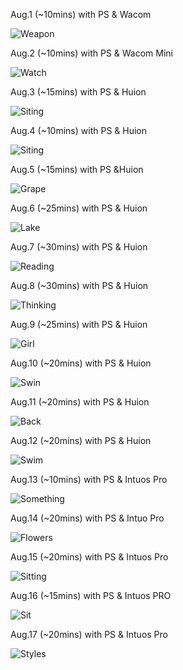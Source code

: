 Aug.1 (~10mins) with PS & Wacom

![Weapon](1.jpg)

Aug.2 (~10mins) with PS & Wacom Mini

![Watch](2.jpg)

Aug.3 (~15mins) with PS & Huion

![Siting](3.jpg)

Aug.4 (~10mins) with PS & Huion

![Siting](4.jpg)

Aug.5 (~15mins) with PS &Huion

![Grape](5.jpg)

Aug.6 (~25mins) with PS & Huion

![Lake](6.jpg)

Aug.7 (~30mins) with PS & Huion

![Reading](7.jpg)

Aug.8 (~30mins) with PS & Huion

![Thinking](8.jpg)

Aug.9 (~25mins) with PS & Huion

![Girl](9.jpg)

Aug.10 (~20mins) with PS & Huion

![Swin](10.jpg)

Aug.11 (~20mins) with PS & Huion

![Back](11.jpg)

Aug.12 (~20mins) with PS & Huion

![Swim](12.jpg)

Aug.13 (~10mins) with PS & Intuos Pro

![Something](13.jpg)

Aug.14 (~20mins) with PS & Intuo Pro

![Flowers](14.jpg)

Aug.15 (~20mins) with PS & Intuos Pro

![Sitting](15.jpg)

Aug.16 (~15mins) with PS & Intuos PRO

![Sit](16.jpg)

Aug.17 (~20mins) with PS & Intuos Pro

![Styles](17.jpg)

